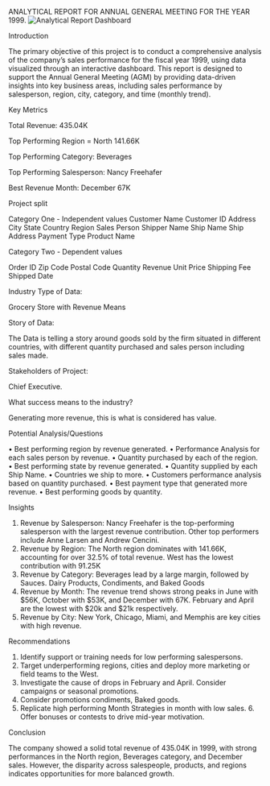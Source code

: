 ANALYTICAL REPORT FOR ANNUAL GENERAL MEETING FOR THE YEAR 1999.
![Analytical Report Dashboard](https://github.com/user-attachments/assets/3433e533-aba9-4024-9a1a-b9a73e3cb44c)

Introduction

The primary objective of this project is to conduct a comprehensive analysis of the company’s sales performance for the fiscal year 1999, using data visualized through an interactive dashboard. This report is designed to support the Annual General Meeting (AGM) by providing data-driven insights into key business areas, including sales performance by salesperson, region, city, category, and time (monthly trend).

Key Metrics

Total Revenue: 435.04K

Top Performing Region = North 141.66K

Top Performing Category: Beverages

Top Performing Salesperson: Nancy Freehafer

Best Revenue Month: December 67K

Project split

Category One - Independent values
Customer Name
Customer ID
Address
City
State
Country
Region
Sales Person
Shipper Name
Ship Name
Ship Address
Payment Type
Product Name

Category Two - Dependent values

Order ID
Zip Code
Postal Code
Quantity
Revenue
Unit Price 
Shipping Fee
Shipped Date

Industry Type of Data:

Grocery Store with Revenue Means

Story of Data:

The Data is telling a story around goods sold by the firm situated in different countries, with different quantity purchased and sales person including sales made.

Stakeholders of Project:

Chief Executive.

What success means to the industry?

Generating more revenue, this is what is considered has value.

Potential Analysis/Questions

•	Best performing region by revenue generated.
•	Performance Analysis for each sales person by revenue.
•	Quantity purchased by each of the region.
•	Best performing state by revenue generated.
•	Quantity supplied by each Ship Name.
•	Countries we ship to more.
•	Customers performance analysis based on quantity purchased.
•	Best payment type that generated more revenue.
•	Best performing goods by quantity.

Insights

1. Revenue by Salesperson: Nancy Freehafer is the top-performing salesperson with the largest revenue contribution. Other top performers include Anne Larsen and Andrew Cencini. 
2. Revenue by Region: The North region dominates with 141.66K, accounting for over 32.5% of total revenue. West has the lowest contribution with 91.25K
3. Revenue by Category: Beverages lead by a large margin, followed by Sauces. Dairy Products, Condiments, and Baked Goods
4. Revenue by Month: The revenue trend shows strong peaks in June with $56K, October with $53K, and December with 67K. February and April are the lowest with $20k and $21k respectively. 
5. Revenue by City: New York, Chicago, Miami, and Memphis are key cities with high revenue.

Recommendations

1. Identify support or training needs for low performing salespersons.
2. Target underperforming regions, cities and deploy more marketing or field teams to the West.
3. Investigate the cause of drops in February and April. Consider campaigns or seasonal promotions.
4. Consider promotions condiments, Baked goods.
5. Replicate high performing Month Strategies in month with low sales. 6. Offer bonuses or contests to drive mid-year motivation.

Conclusion

The company showed a solid total revenue of 435.04K in 1999, with strong performances in the North region, Beverages category, and December sales. However, the disparity across salespeople, products, and regions indicates opportunities for more balanced growth. 

